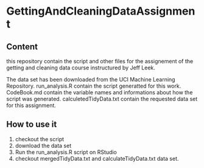 # GettingAndCleaningDataAssignment

## Content

this repository contain the script and other files for the assignement of the getting and cleaning data course instructured by Jeff Leek.

The data set has been downloaded from the UCI Machine Learning Repository.
run_analysis.R contain the script generatted for this work.
CodeBook.md contain the variable names and informations about how the script was generated.
calculetedTidyData.txt contain the requested data set for this assignment.

## How to use it

1. checkout the script
2. download the data set
3. Run the run_analysis.R script on RStudio
4. checkout mergedTidyData.txt and calculateTidyData.txt data set.
